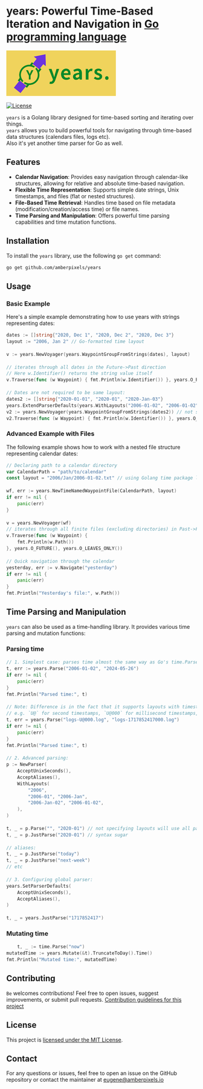 # years: Powerful Time-Based Iteration and Navigation in [Go programming language](https://go.dev/)

![Years Logo](https://raw.githubusercontent.com/amberpixels/years/main/years.png "Years")

[![License](https://img.shields.io/badge/license-MIT-blue.svg)](https://github.com/amberpixels/years/blob/main/LICENSE)

`years` is a Golang library designed for time-based sorting and iterating over things. <br>
`years` allows you to build powerful tools for navigating through time-based data structures (calendars files, logs
etc).<br> Also it's yet another time parser for Go as well.

## Features

- **Calendar Navigation**: Provides easy navigation through calendar-like structures, allowing for relative and absolute
  time-based navigation.
- **Flexible Time Representation**: Supports simple date strings, Unix timestamps, and files (flat or nested
  structures).
- **File-Based Time Retrieval**: Handles time based on file metadata (modification/creation/access time) or file names.
- **Time Parsing and Manipulation**: Offers powerful time parsing capabilities and time mutation functions.

## Installation

To install the `years` library, use the following `go get` command:

```sh
go get github.com/amberpixels/years
```

## Usage

### Basic Example

Here's a simple example demonstrating how to use years with strings representing dates:

```go
dates := []string{"2020, Dec 1", "2020, Dec 2", "2020, Dec 3"}
layout := "2006, Jan 2" // Go-formatted time layout

v := years.NewVoyager(years.WaypointGroupFromStrings(dates), layout)

// iterates through all dates in the Future->Past direction
// Here w.Identifier() returns the string value itself
v.Traverse(func (w Waypoint) { fmt.Println(w.Identifier()) }, years.O_PAST())

// Dates are not required to be same layout:
dates2 := []string{"2020-01-01", "2020-01", "2020-Jan-03"}
years.ExtendParserDefaults(years.WithLayouts("2006-01-02", "2006-01-02", "2006-Jan-02"))
v2 := years.NewVoyager(years.WaypointGroupFromStrings(dates2)) // not specifying layouts, so default are used
v2.Traverse(func (w Waypoint) { fmt.Println(w.Identifier()) }, years.O_PAST())

```

### Advanced Example with Files

The following example shows how to work with a nested file structure representing calendar dates:

```go
// Declaring path to a calendar directory
var CalendarPath = "path/to/calendar"
const layout = "2006/Jan/2006-01-02.txt" // using Golang time package layout

wf, err := years.NewTimeNamedWaypointFile(CalendarPath, layout)
if err != nil {
    panic(err)
}

v = years.NewVoyager(wf)
// iterates through all finite files (excluding directories) in Past->Future direction
v.Traverse(func (w Waypoint) {
    fmt.Println(w.Path())
}, years.O_FUTURE(), years.O_LEAVES_ONLY())

// Quick navigation through the calendar
yesterday, err := v.Navigate("yesterday")
if err != nil {
    panic(err)
}
fmt.Println("Yesterday's file:", w.Path())
```

## Time Parsing and Manipulation

`years` can also be used as a time-handling library. It provides various time parsing and mutation functions:

### Parsing time

```go
// 1. Simplest case: parses time almost the same way as Go's time.Parse
t, err := years.Parse("2006-01-02", "2024-05-26")
if err != nil {
    panic(err)
}
fmt.Println("Parsed time:", t)

// Note: Difference is in the fact that it supports layouts with timestamp parts:
// e.g. `U@` for second timestamps, `U@000` for millisecond timestamps, etc
t, err = years.Parse("logs-U@000.log", "logs-1717852417000.log")
if err != nil {
    panic(err)
}
fmt.Println("Parsed time:", t)

// 2. Advanced parsing:
p := NewParser(
    AcceptUnixSeconds(),
    AcceptAliases(),
    WithLayouts(
        "2006",
        "2006-01", "2006-Jan",
        "2006-Jan-02", "2006-01-02",
    ),
)

t, _ = p.Parse("", "2020-01") // not specifying layouts will use all parser's accepted layouts
t, _ = p.JustParse("2020-01") // syntax sugar

// aliases:
t, _ = p.JustParse("today")
t, _ = p.JustParse("next-week")
// etc

// 3. Configuring global parser:
years.SetParserDefaults(
    AcceptUnixSeconds(),
    AcceptAliases(),
)

t, _ = years.JustParse("1717852417")

```

### Mutating time

```go
    t, _ := time.Parse("now")
mutatedTime := years.Mutate(&t).TruncateToDay().Time()
fmt.Println("Mutated time:", mutatedTime)
```

## Contributing
`Be` welcomes contributions! Feel free to open issues, suggest improvements, or submit pull
requests. [Contribution guidelines for this project](CONTRIBUTING.md)

## License
This project is [licensed under the MIT License](LICENSE).

## Contact
For any questions or issues, feel free to open an issue on the GitHub repository or contact the maintainer at eugene@amberpixels.io
